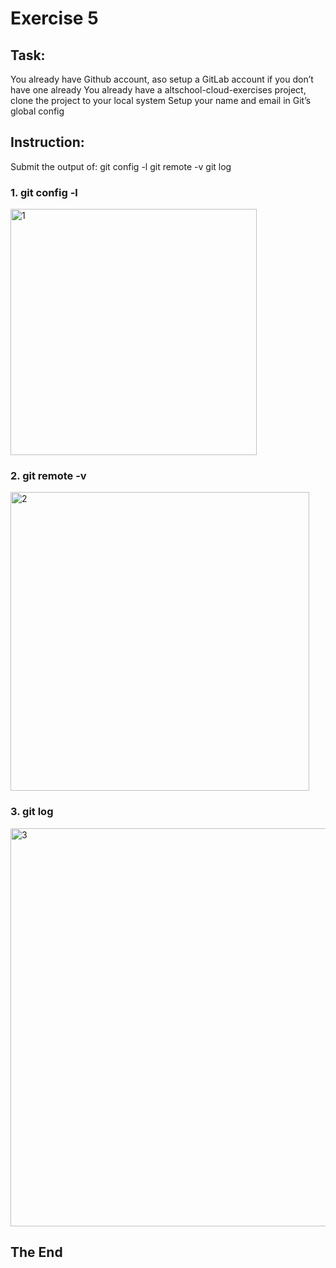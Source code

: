 # Exercise 5

## Task:

You already have Github account, aso setup a GitLab account if you don’t have one already
You already have a altschool-cloud-exercises project, clone the project to your local system
Setup your name and email in Git’s global config

## Instruction:

Submit the output of:
git config -l
git remote -v
git log

### 1. git config -l


<img width="394" alt="1" src="https://user-images.githubusercontent.com/83463641/192122763-7b99f037-b7c9-403d-8261-43ddf3a33acb.PNG">


### 2. git remote -v


<img width="478" alt="2" src="https://user-images.githubusercontent.com/83463641/192122771-d4f06634-22a4-470d-8912-324e3e835405.PNG">


### 3. git log


<img width="637" alt="3" src="https://user-images.githubusercontent.com/83463641/192122785-759470ea-de72-4296-bc8e-8641dabb1229.PNG">


## The End

